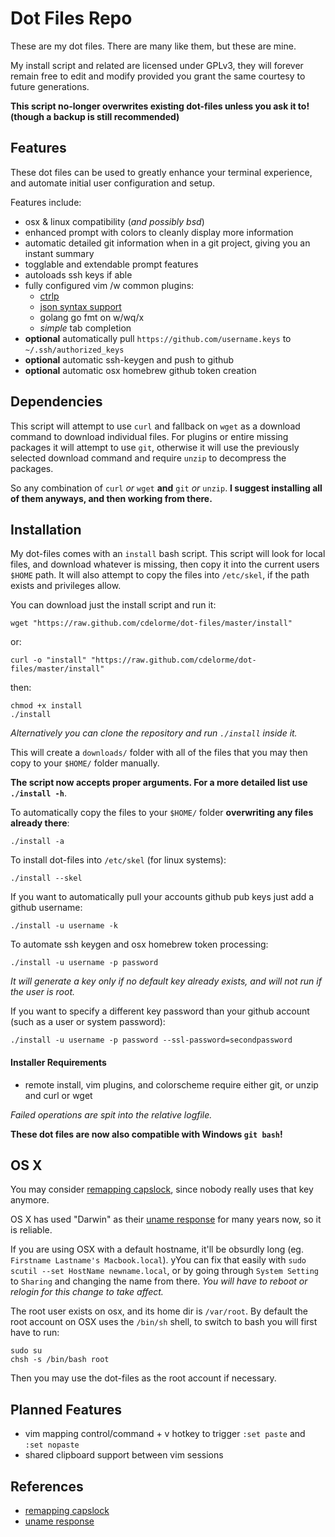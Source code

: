 
# Dot Files Repo

These are my dot files.  There are many like them, but these are mine.

My install script and related are licensed under GPLv3, they will forever remain free to edit and modify provided you grant the same courtesy to future generations.

**This script no-longer overwrites existing dot-files unless you ask it to! (though a backup is still recommended)**


## Features

These dot files can be used to greatly enhance your terminal experience, and automate initial user configuration and setup.

Features include:

- osx & linux compatibility (_and possibly bsd_)
- enhanced prompt with colors to cleanly display more information
- automatic detailed git information when in a git project, giving you an instant summary
- togglable and extendable prompt features
- autoloads ssh keys if able
- fully configured vim /w common plugins:
    - [ctrlp](https://github.com/elzr/vim-json)
    - [json syntax support](https://github.com/kien/ctrlp.vim)
    - golang go fmt on w/wq/x
    - _simple_ tab completion
- **optional** automatically pull `https://github.com/username.keys` to `~/.ssh/authorized_keys`
- **optional** automatic ssh-keygen and push to github
- **optional** automatic osx homebrew github token creation


## Dependencies

This script will attempt to use `curl` and fallback on `wget` as a download command to download individual files.  For plugins or entire missing packages it will attempt to use `git`, otherwise it will use the previously selected download command and require `unzip` to decompress the packages.

So any combination of `curl` _or_ `wget` **and** `git` _or_ `unzip`.  **I suggest installing all of them anyways, and then working from there.**


## Installation

My dot-files comes with an `install` bash script.  This script will look for local files, and download whatever is missing, then copy it into the current users `$HOME` path.  It will also attempt to copy the files into `/etc/skel`, if the path exists and privileges allow.

You can download just the install script and run it:

    wget "https://raw.github.com/cdelorme/dot-files/master/install"

or:

    curl -o "install" "https://raw.github.com/cdelorme/dot-files/master/install"

then:

    chmod +x install
    ./install

_Alternatively you can clone the repository and run `./install` inside it._

This will create a `downloads/` folder with all of the files that you may then copy to your `$HOME/` folder manually.


**The script now accepts proper arguments.  For a more detailed list use `./install -h`**.

To automatically copy the files to your `$HOME/` folder **overwriting any files already there**:

    ./install -a

To install dot-files into `/etc/skel` (for linux systems):

    ./install --skel

If you want to automatically pull your accounts github pub keys just add a github username:

    ./install -u username -k

To automate ssh keygen and osx homebrew token processing:

    ./install -u username -p password

_It will generate a key only if no default key already exists, and will not run if the user is root._

If you want to specify a different key password than your github account (such as a user or system password):

    ./install -u username -p password --ssl-password=secondpassword


#### Installer Requirements

- remote install, vim plugins, and colorscheme require either git, or unzip and curl or wget

_Failed operations are spit into the relative logfile._

**These dot files are now also compatible with Windows `git bash`!**


## OS X

You may consider [remapping capslock](http://c2.com/cgi/wiki?RemapCapsLock), since nobody really uses that key anymore.

OS X has used "Darwin" as their [uname response](http://en.wikipedia.org/wiki/Uname) for many years now, so it is reliable.

If you are using OSX with a default hostname, it'll be obsurdly long (eg. `Firstname Lastname's Macbook.local`).  yYou can fix that easily with `sudo scutil --set HostName newname.local`, or by going through `System Setting` to `Sharing` and changing the name from there.  _You will have to reboot or relogin for this change to take affect._

The root user exists on osx, and its home dir is `/var/root`.  By default the root account on OSX uses the `/bin/sh` shell, to switch to bash you will first have to run:

    sudo su
    chsh -s /bin/bash root

Then you may use the dot-files as the root account if necessary.


## Planned Features

- vim mapping control/command + v hotkey to trigger `:set paste` and `:set nopaste`
- shared clipboard support between vim sessions


## References

- [remapping capslock](http://c2.com/cgi/wiki?RemapCapsLock)
- [uname response](http://en.wikipedia.org/wiki/Uname)
